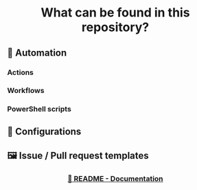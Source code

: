 <p align="center">
    <h1 align="center">
        What can be found in this repository?
    </h1>
</p>

## 🚀 Automation

### Actions

### Workflows

### PowerShell scripts

## 🧾 Configurations

## 🖼 Issue / Pull request templates

<h3 align="center">
  <a href="../README.md#-documentation">🏡 README - Documentation</a>
</h3>